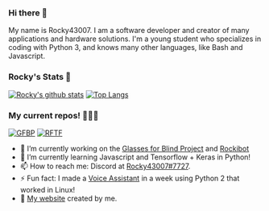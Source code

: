 ### Hi there 👋

My name is Rocky43007. I am a software developer and creator of many applications and hardware solutions. I'm a young student who specializes in coding with Python 3, and knows many other languages, like Bash and Javascript.

### Rocky's Stats 🎉
[![Rocky's github stats](https://github-readme-stats.vercel.app/api?username=Rocky43007&theme=nord&show_icons=true)](https://github.com/anuraghazra/github-readme-stats)
[![Top Langs](https://github-readme-stats.vercel.app/api/top-langs/?username=Rocky43007&theme=nord&layout=compact)](https://github.com/anuraghazra/github-readme-stats)
### My current repos! 👨🏾‍💻
[![GFBP](https://github-readme-stats.vercel.app/api/pin/?username=Rocky43007&repo=GlassesForBlind&theme=nord)](https://www.github.com/Rocky43007/GlassesForBlind)
[![RFTF](https://github-readme-stats.vercel.app/api/pin/?username=Rocky43007&repo=RFTFARApp&theme=nord)](https://github.com/Rocky43007/RFTFARApp)

- 🔭 I’m currently working on the [Glasses for Blind Project](https://www.github.com/Rocky43007/GlassesForBlind) and [Rockibot](https://rockibot.ml)
- 🌱 I’m currently learning Javascript and Tensorflow + Keras in Python!
- 📫 How to reach me: Discord at [Rocky43007#7727](https://discord.com/users/361212545924595712).
- ⚡ Fun fact: I made a [Voice Assistant](https://github.com/Rocky43007/Voice-Assistant-For-Linux) in a week using Python 2 that worked in Linux!
- 🔗 [My website](https://rocky43007.github.io) created by me.
